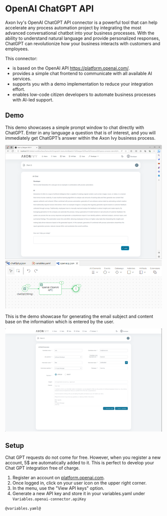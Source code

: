 # OpenAI ChatGPT API

Axon Ivy's OpenAI ChatGPT API connector is a powerful tool that can help accelerate any process automation project by integrating the most advanced conversational chatbot into your business processes. With the ability to understand natural language and provide personalized responses, ChatGPT can revolutionize how your business interacts with customers and employees. 

This connector:

- is based on the OpenAI API https://platform.openai.com/.
- provides a simple chat frontend to communicate with all available AI services.
- supports you with a demo implementation to reduce your integration effort.
- enables low-code citizen developers to automate business processes with AI-led support.

## Demo

This demo showcases a simple prompt window to chat directly with ChatGPT. Enter in any language a question that is of interest, and you will immediately get ChatGPT’s answer within the Axon Ivy business process.

![demo-dialog](images/demo1.png)
![demo-dialog](images/demo0.png)

This is the demo showcase for generating the email subject and content base on the information which is entered by the user.

![demo-dialog](images/demo2.png)

## Setup

Chat GPT requests do not come for free. However, when you register a new account,
 5$ are automatically added to it. This is perfect to develop your Chat GPT integration free of charge.

1. Register an account on [platform.openai.com](https://platform.openai.com/overview).
2. Once logged in, click on your user icon on the upper right corner.
3. In the menu, use the "View API keys" option.
4. Generate a new API key and store it in your variables.yaml under `Variables.openai-connector.apiKey`

```
@variables.yaml@
```
